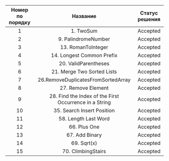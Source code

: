 |         Номер по порядку         |         Название                       | Статус решения           |
| :----------------------------:   | :------------------------------------: | :----------------------: |  
|1                                 | 1. TwoSum                              | Accepted                 |
|2                                 | 9. PalindromeNumber                    | Accepted                 |
|3                                 | 13. RomanToInteger                     | Accepted                 |
|4                                 | 14. Longest Common Prefix              | Accepted                 |  
|5                                 | 20. ValidParentheses                   | Accepted                 |  
|6                                 | 21. Merge Two Sorted Lists             | Accepted                 |   
|7                                 | 26.RemoveDuplicatesFromSortedArray     | Accepted                 | 
|8                                 | 27. Remove Element                     | Accepted                 | 
|9                                 | 28. Find the Index of the First Occurrence in a String| Accepted                 | 
|10                                | 35. Search Insert Position             | Accepted                 | 
|11                                | 58. Length Last Word                   | Accepted                 | 
|12                                | 66. Plus One                           | Accepted                 | 
|13                                | 67. Add Binary                         | Accepted                 | 
|14                                | 69. Sqrt(x)                            | Accepted                 | 
|15                                | 70. ClimbingStairs                     | Accepted                 | 

